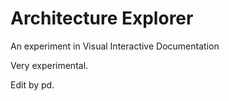 # Architecture Explorer
An experiment in Visual Interactive Documentation

Very experimental.

Edit by pd.

